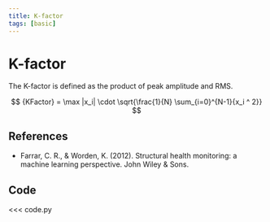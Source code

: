 ```yaml
---
title: K-factor
tags: [basic]
---
```


# K-factor

The K-factor is defined as the product of peak amplitude and RMS.

$$
{KFactor} = \max |x_i| \cdot \sqrt{\frac{1}{N} \sum_{i=0}^{N-1}{x_i ^ 2}}
$$

## References

- Farrar, C. R., & Worden, K. (2012). Structural health monitoring: a machine learning perspective. John Wiley & Sons.

## Code

<<< code.py
